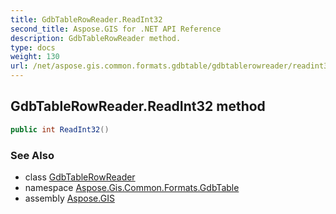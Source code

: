 ```yaml
---
title: GdbTableRowReader.ReadInt32
second_title: Aspose.GIS for .NET API Reference
description: GdbTableRowReader method. 
type: docs
weight: 130
url: /net/aspose.gis.common.formats.gdbtable/gdbtablerowreader/readint32/
---
```

## GdbTableRowReader.ReadInt32 method

```csharp
public int ReadInt32()
```

### See Also

* class [GdbTableRowReader](../)
* namespace [Aspose.Gis.Common.Formats.GdbTable](../../gdbtablerowreader/)
* assembly [Aspose.GIS](../../../)


